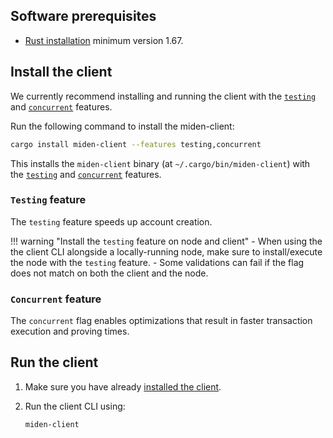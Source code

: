 ## Software prerequisites

- [Rust installation](https://www.rust-lang.org/tools/install) minimum version 1.67.

## Install the client

We currently recommend installing and running the client with the [`testing`](#testing-feature) and [`concurrent`](#concurrent-feature) features.

Run the following command to install the miden-client:

```sh
cargo install miden-client --features testing,concurrent
```

This installs the `miden-client` binary (at `~/.cargo/bin/miden-client`) with the [`testing`](#testing-feature) and [`concurrent`](#concurrent-feature) features.

### `Testing` feature

The `testing` feature speeds up account creation. 

!!! warning "Install the `testing` feature on node and client"
    - When using the the client CLI alongside a locally-running node, make sure to install/execute the node with the `testing` feature. 
    - Some validations can fail if the flag does not match on both the client and the node.

### `Concurrent` feature

The `concurrent` flag enables optimizations that result in faster transaction execution and proving times.

## Run the client 

1. Make sure you have already [installed the client](#install-the-client).

2. Run the client CLI using:

    ```sh
    miden-client
    ```
    